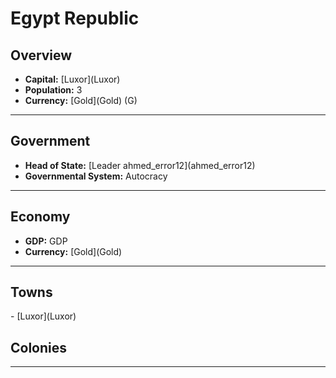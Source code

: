 # <!--NAME-->Egypt Republic<!--NAME-->

## Overview

- **Capital:** [<!--CAPITAL-->Luxor<!--CAPITAL-->](<!--CAPITAL-->Luxor<!--CAPITAL-->)
- **Population:** <!--POPULATION-->3<!--POPULATION-->
- **Currency:** [<!--CURRENCY-->Gold<!--CURRENCY-->](<!--CURRENCY-->Gold<!--CURRENCY-->) (<!--CURRENCY_ABV-->G<!--CURRENCY_ABV-->)

---

## Government

- **Head of State:** [<!--LEADER_TITLE-->Leader ahmed_error12<!--LEADER_TITLE-->](<!--LEADER-->ahmed_error12<!--LEADER-->)
- **Governmental System:** <!--GOVERNMENT-->Autocracy<!--GOVERNMENT-->

---

## Economy

- **GDP:** <!--GDP-->GDP<!--GDP-->
- **Currency:** [<!--CURRENCY-->Gold<!--CURRENCY-->](<!--CURRENCY-->Gold<!--CURRENCY-->)

---

## Towns

<!--TOWNS-->- [Luxor](Luxor)<!--TOWNS-->

## Colonies

<!--COLONIES--><!--COLONIES-->

---
